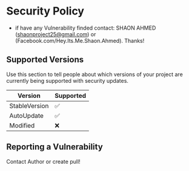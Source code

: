 # Security Policy

+ if have any Vulnerability finded contact: SHAON AHMED (shaonproject25@gmail.com) or (Facebook.com/Hey.Its.Me.Shaon.Ahmed). Thanks!

## Supported Versions

Use this section to tell people about which versions of your project are
currently being supported with security updates.

| Version | Supported          |
| ------- | ------------------ |
| StableVersion | :white_check_mark: |
| AutoUpdate | :white_check_mark:|
| Modified | :x:

## Reporting a Vulnerability

Contact Author or create pull!
